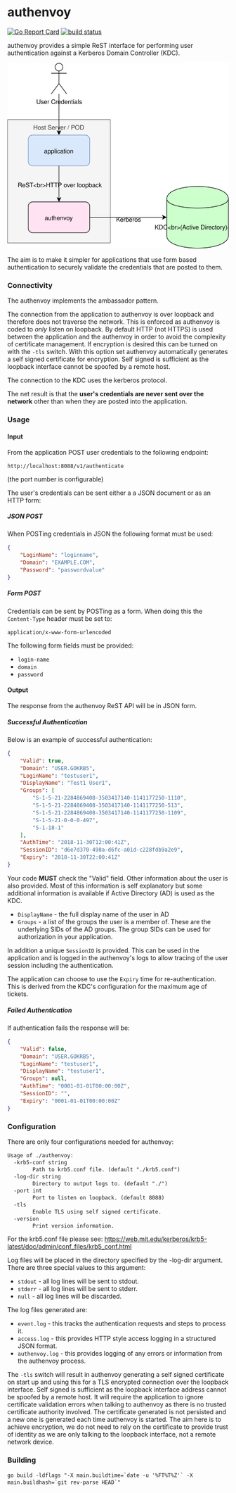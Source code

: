 # authenvoy
[![Go Report Card](https://goreportcard.com/badge/github.com/jcmturner/authenvoy)](https://goreportcard.com/report/github.com/jcmturner/authenvoy) [![build status](https://github.com/jcmturner/authenvoy/workflows/v1/badge.svg)](https://github.com/jcmturner/authenvoy/actions?query=workflow%3Av1)

authenvoy provides a simple ReST interface for performing user authentication against a Kerberos Domain Controller (KDC).

![connectivity diagram](diagram.svg)

The aim is to make it simpler for applications that use form based authentication to securely validate the credentials that are posted to them.

### Connectivity
The authenvoy implements the ambassador pattern.

The connection from the application to authenvoy is over loopback and therefore does not traverse the network.
This is enforced as authenvoy is coded to _only_ listen on loopback.
By default HTTP (not HTTPS) is used between the application and the authenvoy in order to avoid the complexity of certificate management.
If encryption is desired this can be turned on with the ``-tls`` switch. With this option set authenvoy automatically 
generates a self signed certificate for encryption. Self signed is sufficient as the loopback interface cannot be spoofed by a remote host.

The connection to the KDC uses the kerberos protocol.

The net result is that the **user's credentials are never sent over the network** other than when they are posted into the application.

### Usage
#### Input
From the application POST user credentials to the following endpoint:
```
http://localhost:8088/v1/authenticate
```
(the port number is configurable)

The user's credentials can be sent either a a JSON document or as an HTTP form:
##### JSON POST
When POSTing credentials in JSON the following format must be used:
```json
{
	"LoginName": "loginname",
	"Domain": "EXAMPLE.COM",
	"Password": "passwordvalue"
}
```
##### Form POST
Credentials can be sent by POSTing as a form.
When doing this the ``Content-Type`` header must be set to:
```
application/x-www-form-urlencoded
```
The following form fields must be provided:
* ``login-name``
* ``domain``
* ``password``

#### Output
The response from the authenvoy ReST API will be in JSON form.
##### Successful Authentication
Below is an example of successful authentication:
```json
{
    "Valid": true,
    "Domain": "USER.GOKRB5",
    "LoginName": "testuser1",
    "DisplayName": "Test1 User1",
    "Groups": [
        "S-1-5-21-2284869408-3503417140-1141177250-1110",
        "S-1-5-21-2284869408-3503417140-1141177250-513",
        "S-1-5-21-2284869408-3503417140-1141177250-1109",
        "S-1-5-21-0-0-0-497",
        "S-1-18-1"
    ],
    "AuthTime": "2018-11-30T12:00:41Z",
    "SessionID": "d6e7d370-498a-d6fc-a01d-c228fdb9a2e9",
    "Expiry": "2018-11-30T22:00:41Z"
}
```
Your code **MUST** check the "Valid" field.
Other information about the user is also provided. 
Most of this information is self explanatory but some additional information is available if Active Directory (AD) is used as the KDC.
* ``DisplayName`` - the full display name of the user in AD
* ``Groups`` - a list of the groups the user is a member of. These are the underlying SIDs of the AD groups. 
The group SIDs can be used for authorization in your application.

In addition a unique ``SessionID`` is provided. 
This can be used in the application and is logged in the authenvoy's logs to allow tracing of the user session including the authentication.

The application can choose to use the ``Expiry`` time for re-authentication. 
This is derived from the KDC's configuration for the maximum age of tickets.

##### Failed Authentication
If authentication fails the response will be:
```json
{
    "Valid": false,
    "Domain": "USER.GOKRB5",
    "LoginName": "testuser1",
    "DisplayName": "testuser1",
    "Groups": null,
    "AuthTime": "0001-01-01T00:00:00Z",
    "SessionID": "",
    "Expiry": "0001-01-01T00:00:00Z"
}
```

### Configuration
There are only four configurations needed for authenvoy:
```
Usage of ./authenvoy:
  -krb5-conf string
    	Path to krb5.conf file. (default "./krb5.conf")
  -log-dir string
    	Directory to output logs to. (default "./")
  -port int
    	Port to listen on loopback. (default 8088)
  -tls
    	Enable TLS using self signed certificate.
  -version
    	Print version information.
```
For the krb5.conf file please see: https://web.mit.edu/kerberos/krb5-latest/doc/admin/conf_files/krb5_conf.html

Log files will be placed in the directory specified by the -log-dir argument.
There are three special values to this argument:
* ``stdout`` - all log lines will be sent to stdout.
* ``stderr`` - all log lines will be sent to stderr.
* ``null`` - all log lines will be discarded.

The log files generated are:
* ``event.log`` - this tracks the authentication requests and steps to process it.
* ``access.log`` - this provides HTTP style access logging in a structured JSON format.
* ``authenvoy.log`` - this provides logging of any errors or information from the authenvoy process.

The ``-tls`` switch will result in authenvoy generating a self signed certificate on start up and using this for a TLS 
encrypted connection over the loopback interface. Self signed is sufficient as the loopback interface address cannot be 
spoofed by a remote host. It will require the application to ignore certificate validation errors when talking to 
authenvoy as there is no trusted certificate authority involved. The certificate generated is not persisted and a new 
one is generated each time authenvoy is started. 
The aim here is to achieve encryption, we do not need to rely on the certificate to provide trust of identity as we are 
only talking to the loopback interface, not a remote network device.


### Building
```
go build -ldflags "-X main.buildtime=`date -u '%FT%T%Z'` -X main.buildhash=`git rev-parse HEAD`"
```